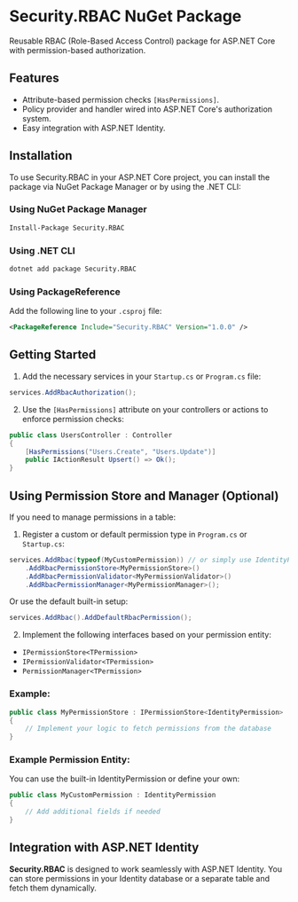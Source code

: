 # Security.RBAC NuGet Package
Reusable RBAC (Role-Based Access Control) package for ASP.NET Core with permission-based authorization.

## Features
- Attribute-based permission checks `[HasPermissions]`.
- Policy provider and handler wired into ASP.NET Core's authorization system.
- Easy integration with ASP.NET Identity.

## Installation
To use Security.RBAC in your ASP.NET Core project, you can install the package via NuGet Package Manager or by using the .NET CLI:

### Using NuGet Package Manager
```bash
Install-Package Security.RBAC
```

### Using .NET CLI
```bash
dotnet add package Security.RBAC
```

### Using PackageReference
Add the following line to your `.csproj` file:
```xml
<PackageReference Include="Security.RBAC" Version="1.0.0" />
```

## Getting Started
1. Add the necessary services in your `Startup.cs` or `Program.cs` file:
```csharp
services.AddRbacAuthorization();
```

2. Use the `[HasPermissions]` attribute on your controllers or actions to enforce permission checks:
```csharp
public class UsersController : Controller
{
	[HasPermissions("Users.Create", "Users.Update")]
	public IActionResult Upsert() => Ok();
}
```  

## Using Permission Store and Manager (Optional)
If you need to manage permissions in a table:
1. Register a custom or default permission type in `Program.cs` or `Startup.cs`:
```csharp
services.AddRbac(typeof(MyCustomPermission)) // or simply use IdentityPermission
	.AddRbacPermissionStore<MyPermissionStore>()
	.AddRbacPermissionValidator<MyPermissionValidator>()
	.AddRbacPermissionManager<MyPermissionManager>();
```
Or use the default built-in setup:
```csharp
services.AddRbac().AddDefaultRbacPermission();
```

2. Implement the following interfaces based on your permission entity:
- `IPermissionStore<TPermission>`
- `IPermissionValidator<TPermission>`
- `PermissionManager<TPermission>`

### Example:
```csharp
public class MyPermissionStore : IPermissionStore<IdentityPermission>
{
	// Implement your logic to fetch permissions from the database
}
```

### Example Permission Entity:
You can use the built-in IdentityPermission or define your own:
```csharp
public class MyCustomPermission : IdentityPermission
{
	// Add additional fields if needed
}
```

## Integration with ASP.NET Identity
**Security.RBAC** is designed to work seamlessly with ASP.NET Identity.
You can store permissions in your Identity database or a separate table and fetch them dynamically.